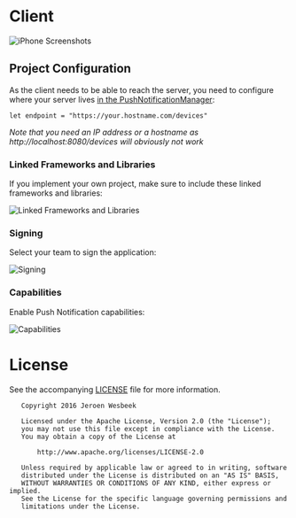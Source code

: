 # Client

![iPhone Screenshots](https://cloud.githubusercontent.com/assets/1049693/20187261/dc50fd72-a773-11e6-93b2-cc670795e45c.png)

## Project Configuration

As the client needs to be able to reach the server, you need to configure where your server lives [in the PushNotificationManager](https://github.com/4np/Example-APNS-Client-and-Server/blob/master/client/client/PushNotificationManager.swift#L16):

```
let endpoint = "https://your.hostname.com/devices"
```

_Note that you need an IP address or a hostname as http://localhost:8080/devices will obviously not work_

### Linked Frameworks and Libraries

If you implement your own project, make sure to include these linked frameworks and libraries:

![Linked Frameworks and Libraries](https://cloud.githubusercontent.com/assets/1049693/20182495/3fc77758-a762-11e6-8d8b-a0f9bd232da6.png)

### Signing

Select your team to sign the application:

![Signing](https://cloud.githubusercontent.com/assets/1049693/20052907/5e95ffbc-a4d6-11e6-92a8-6f5b8bd4f40b.png)

### Capabilities

Enable Push Notification capabilities:

![Capabilities](https://cloud.githubusercontent.com/assets/1049693/20052896/503a06ca-a4d6-11e6-9a9d-dec9708cafbc.png)

# License

See the accompanying [LICENSE](https://github.com/4np/Example-APNS-Client-and-Server/blob/master/LICENSE) file for more information.

```
   Copyright 2016 Jeroen Wesbeek

   Licensed under the Apache License, Version 2.0 (the "License");
   you may not use this file except in compliance with the License.
   You may obtain a copy of the License at

       http://www.apache.org/licenses/LICENSE-2.0

   Unless required by applicable law or agreed to in writing, software
   distributed under the License is distributed on an "AS IS" BASIS,
   WITHOUT WARRANTIES OR CONDITIONS OF ANY KIND, either express or implied.
   See the License for the specific language governing permissions and
   limitations under the License.
```
